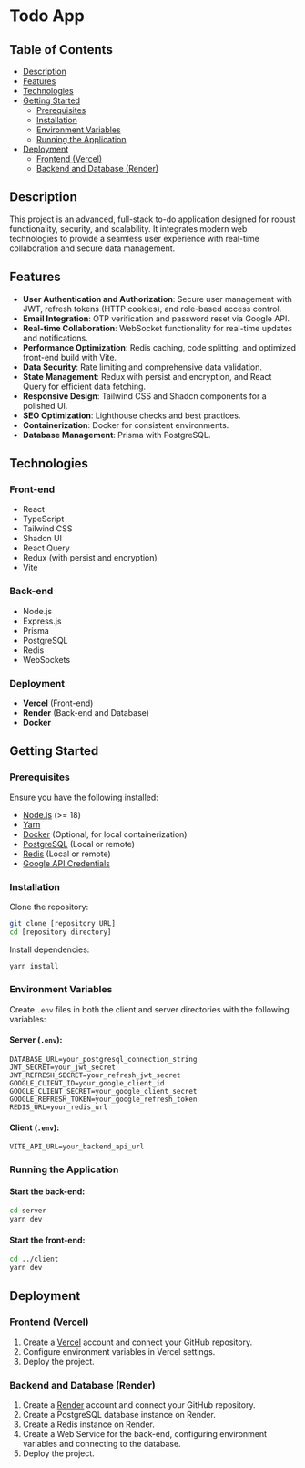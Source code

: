 # Todo App

## Table of Contents

- [Description](#description)
- [Features](#features)
- [Technologies](#technologies)
- [Getting Started](#getting-started)
  - [Prerequisites](#prerequisites)
  - [Installation](#installation)
  - [Environment Variables](#environment-variables)
  - [Running the Application](#running-the-application)
- [Deployment](#deployment)
  - [Frontend (Vercel)](#frontend-vercel)
  - [Backend and Database (Render)](#backend-and-database-render)

## Description

This project is an advanced, full-stack to-do application designed for robust functionality, security, and scalability. It integrates modern web technologies to provide a seamless user experience with real-time collaboration and secure data management.

## Features

- **User Authentication and Authorization**: Secure user management with JWT, refresh tokens (HTTP cookies), and role-based access control.
- **Email Integration**: OTP verification and password reset via Google API.
- **Real-time Collaboration**: WebSocket functionality for real-time updates and notifications.
- **Performance Optimization**: Redis caching, code splitting, and optimized front-end build with Vite.
- **Data Security**: Rate limiting and comprehensive data validation.
- **State Management**: Redux with persist and encryption, and React Query for efficient data fetching.
- **Responsive Design**: Tailwind CSS and Shadcn components for a polished UI.
- **SEO Optimization**: Lighthouse checks and best practices.
- **Containerization**: Docker for consistent environments.
- **Database Management**: Prisma with PostgreSQL.

## Technologies

### Front-end

- React
- TypeScript
- Tailwind CSS
- Shadcn UI
- React Query
- Redux (with persist and encryption)
- Vite

### Back-end

- Node.js
- Express.js
- Prisma
- PostgreSQL
- Redis
- WebSockets

### Deployment

- **Vercel** (Front-end)
- **Render** (Back-end and Database)
- **Docker**

## Getting Started

### Prerequisites

Ensure you have the following installed:

- [Node.js](https://nodejs.org/) (>= 18)
- [Yarn](https://yarnpkg.com/)
- [Docker](https://www.docker.com/) (Optional, for local containerization)
- [PostgreSQL](https://www.postgresql.org/) (Local or remote)
- [Redis](https://redis.io/) (Local or remote)
- [Google API Credentials](https://console.cloud.google.com/)

### Installation

Clone the repository:

```bash
git clone [repository URL]
cd [repository directory]
```

Install dependencies:

```bash
yarn install
```

### Environment Variables

Create `.env` files in both the client and server directories with the following variables:

#### Server (`.env`):

```env
DATABASE_URL=your_postgresql_connection_string
JWT_SECRET=your_jwt_secret
JWT_REFRESH_SECRET=your_refresh_jwt_secret
GOOGLE_CLIENT_ID=your_google_client_id
GOOGLE_CLIENT_SECRET=your_google_client_secret
GOOGLE_REFRESH_TOKEN=your_google_refresh_token
REDIS_URL=your_redis_url
```

#### Client (`.env`):

```env
VITE_API_URL=your_backend_api_url
```

### Running the Application

#### Start the back-end:

```bash
cd server
yarn dev
```

#### Start the front-end:

```bash
cd ../client
yarn dev
```

## Deployment

### Frontend (Vercel)

1. Create a [Vercel](https://vercel.com/) account and connect your GitHub repository.
2. Configure environment variables in Vercel settings.
3. Deploy the project.

### Backend and Database (Render)

1. Create a [Render](https://render.com/) account and connect your GitHub repository.
2. Create a PostgreSQL database instance on Render.
3. Create a Redis instance on Render.
4. Create a Web Service for the back-end, configuring environment variables and connecting to the database.
5. Deploy the project.
